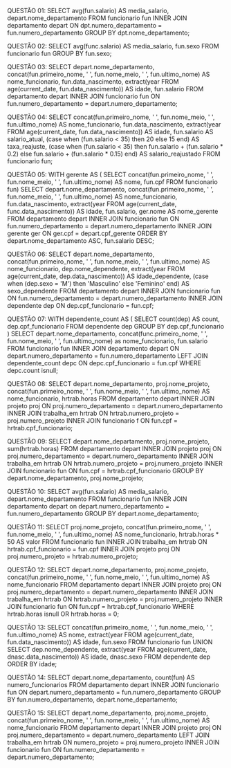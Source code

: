   QUESTÃO 01:
SELECT avg(fun.salario) AS media_salario, depart.nome_departamento
FROM funcionario fun 
INNER JOIN departamento depart 
ON dpt.numero_departamento = fun.numero_departamento
GROUP BY dpt.nome_departamento;

  QUESTÃO 02:
SELECT avg(func.salario) AS media_salario, fun.sexo
FROM funcionario fun
GROUP BY fun.sexo;

  QUESTÃO 03:
SELECT depart.nome_departamento,
       concat(fun.primeiro_nome, ' ', fun.nome_meio, ' ', fun.ultimo_nome) AS nome_funcionario,
       fun.data_nascimento,
       extract(year FROM age(current_date, fun.data_nascimento)) AS idade,
       fun.salario
FROM departamento depart
INNER JOIN funcionario fun
ON fun.numero_departamento = depart.numero_departamento;

  QUESTÃO 04:
SELECT concat(fun.primeiro_nome, ' ', fun.nome_meio, ' ', fun.ultimo_nome) AS nome_funcionario,
       fun.data_nascimento,
       extract(year FROM age(current_date, fun.data_nascimento)) AS idade,
       fun.salario AS salario_atual,
       (case when (fun.salario < 35) then 20
        else 15
        end) AS taxa_reajuste,
       (case when (fun.salario < 35) then fun.salario + (fun.salario * 0.2)
        else fun.salario + (fun.salario * 0.15)
        end) AS salario_reajustado 
FROM funcionario fun; 

  QUESTÃO 05:
WITH gerente AS (
     SELECT concat(fun.primeiro_nome, ' ', fun.nome_meio, ' ', fun.ultimo_nome) AS nome,
            fun.cpf
     FROM funcionario fun)
SELECT depart.nome_departamento,
       concat(fun.primeiro_nome, ' ', fun.nome_meio, ' ', fun.ultimo_nome) AS nome_funcionario,
       fun.data_nascimento,
       extract(year FROM age(current_date, func.data_nascimento)) AS idade,
       fun.salario,
       ger.nome AS nome_gerente
FROM departamento depart
INNER JOIN funcionario fun 
ON fun.numero_departamento = depart.numero_departamento
INNER JOIN gerente ger ON ger.cpf = depart.cpf_gerente
ORDER BY depart.nome_departamento ASC, fun.salario DESC;

  QUESTÃO 06:
SELECT depart.nome_departamento,
       concat(fun.primeiro_nome, ' ', fun.nome_meio, ' ', fun.ultimo_nome) AS nome_funcionario,
       dep.nome_dependente,
       extract(year FROM age(current_date, dep.data_nascimento)) AS idade_dependente,
       (case
        when (dep.sexo = 'M') then 'Masculino'
        else 'Feminino'
        end) AS sexo_dependente
FROM departamento depart
INNER JOIN funcionario fun
ON fun.numero_departamento = depart.numero_departamento
INNER JOIN dependente dep ON dep.cpf_funcionario = fun.cpf;

  QUESTÃO 07:
WITH dependente_count AS (
    SELECT count(dep) AS count,
           dep.cpf_funcionario
    FROM dependente dep
    GROUP BY dep.cpf_funcionario
)
SELECT depart.nome_departamento,
       concat(func.primeiro_nome, ' ', fun.nome_meio, ' ', fun.ultimo_nome) as nome_funcionario,
       fun.salario
FROM funcionario fun
INNER JOIN departamento depart ON depart.numero_departamento = fun.numero_departamento
LEFT JOIN dependente_count depc ON depc.cpf_funcionario = fun.cpf
WHERE depc.count isnull;

  QUESTÃO 08:
SELECT depart.nome_departamento,
       proj.nome_projeto,
       concat(fun.primeiro_nome, ' ', fun.nome_meio, ' ', fun.ultimo_nome) AS nome_funcionario,
       hrtrab.horas
FROM departamento depart
INNER JOIN projeto proj
ON proj.numero_departamento = depart.numero_departamento
INNER JOIN trabalha_em hrtrab 
ON hrtrab.numero_projeto = proj.numero_projeto
INNER JOIN funcionario f
ON fun.cpf = hrtrab.cpf_funcionario;

  QUESTÃO 09:
SELECT depart.nome_departamento,
       proj.nome_projeto,
       sum(hrtrab.horas)
FROM departamento depart
INNER JOIN projeto proj
ON proj.numero_departamento = depart.numero_departamento
INNER JOIN trabalha_em hrtrab 
ON hrtrab.numero_projeto = proj.numero_projeto
INNER JOIN funcionario fun
ON fun.cpf = hrtrab.cpf_funcionario
GROUP BY depart.nome_departamento, proj.nome_projeto;


  QUESTÃO 10:
SELECT avg(fun.salario) AS media_salario, depart.nome_departamento
FROM funcionario fun
INNER JOIN departamento depart
on depart.numero_departamento = fun.numero_departamento
GROUP BY depart.nome_departamento;


  QUESTÃO 11:
SELECT proj.nome_projeto,
       concat(fun.primeiro_nome, ' ', fun.nome_meio, ' ', fun.ultimo_nome) AS nome_funcionario,
       hrtrab.horas * 50 AS valor
FROM funcionario fun
INNER JOIN trabalha_em hrtrab
ON hrtrab.cpf_funcionario = fun.cpf
INNER JOIN projeto proj
ON proj.numero_projeto  = hrtrab.numero_projeto;

  QUESTÃO 12:
SELECT depart.nome_departamento,
       proj.nome_projeto,
       concat(fun.primeiro_nome, ' ', fun.nome_meio, ' ', fun.ultimo_nome) AS nome_funcionario
FROM departamento depart
INNER JOIN projeto proj
ON proj.numero_departamento = depart.numero_departamento
INNER JOIN trabalha_em hrtrab ON
hrtrab.numero_projeto = proj.numero_projeto
INNER JOIN funcionario fun
ON fun.cpf = hrtrab.cpf_funcionario
WHERE hrtrab.horas isnull OR hrtrab.horas = 0;

  QUESTÃO 13:
SELECT concat(fun.primeiro_nome, ' ', fun.nome_meio, ' ', fun.ultimo_nome) AS nome,
       extract(year FROM age(current_date, fun.data_nascimento)) AS idade,
       fun.sexo
FROM funcionario fun
  UNION
SELECT dep.nome_dependente,
	 extract(year FROM age(current_date, dnasc.data_nascimento)) AS idade,
	 dnasc.sexo
FROM dependente dep
ORDER BY idade;

  QUESTÃO 14:
SELECT depart.nome_departamento, count(fun) AS numero_funcionarios
FROM departamento depart
INNER JOIN funcionario fun
ON depart.numero_departamento = fun.numero_departamento
GROUP BY fun.numero_departamento, depart.nome_departamento;

  QUESTÃO 15:
SELECT depart.nome_departamento,
       proj.nome_projeto,
       concat(fun.primeiro_nome, ' ', fun.nome_meio, ' ', fun.ultimo_nome) AS nome_funcionario
FROM departamento depart
INNER JOIN projeto proj
ON proj.numero_departamento = depart.numero_departamento
LEFT JOIN trabalha_em hrtrab 
ON numero_projeto = proj.numero_projeto
INNER JOIN funcionario fun
ON fun.numero_departamento = depart.numero_departamento;
